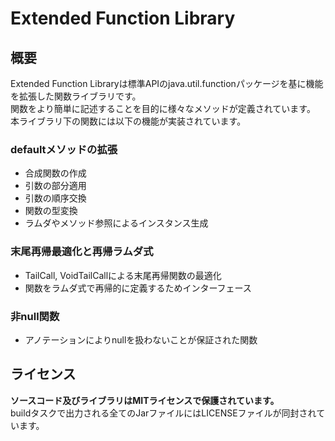 # Extended Function Library

## 概要
Extended Function Libraryは標準APIのjava.util.functionパッケージを基に機能を拡張した関数ライブラリです。  
関数をより簡単に記述することを目的に様々なメソッドが定義されています。
本ライブラリ下の関数には以下の機能が実装されています。  

### defaultメソッドの拡張
* 合成関数の作成
* 引数の部分適用
* 引数の順序交換
* 関数の型変換
* ラムダやメソッド参照によるインスタンス生成

### 末尾再帰最適化と再帰ラムダ式
* TailCall, VoidTailCallによる末尾再帰関数の最適化
* 関数をラムダ式で再帰的に定義するためインターフェース

### 非null関数
* アノテーションによりnullを扱わないことが保証された関数

## ライセンス
**ソースコード及びライブラリはMITライセンスで保護されています。**  
buildタスクで出力される全てのJarファイルにはLICENSEファイルが同封されています。